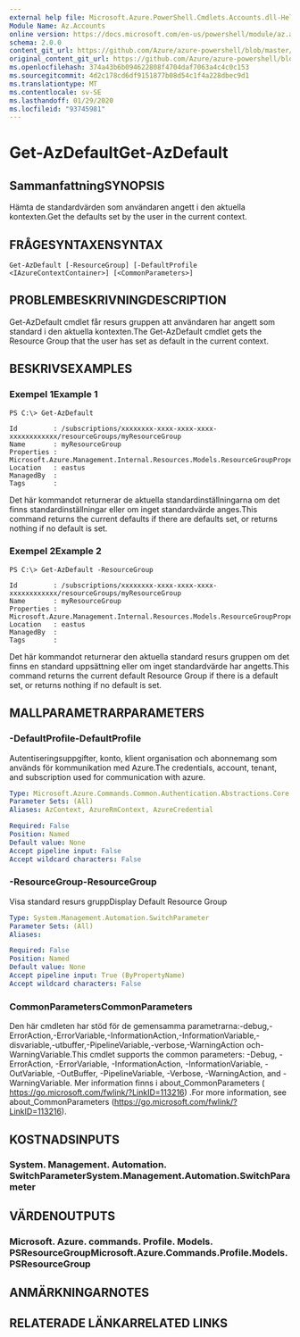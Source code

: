 ```yaml
---
external help file: Microsoft.Azure.PowerShell.Cmdlets.Accounts.dll-Help.xml
Module Name: Az.Accounts
online version: https://docs.microsoft.com/en-us/powershell/module/az.accounts/get-azdefault
schema: 2.0.0
content_git_url: https://github.com/Azure/azure-powershell/blob/master/src/Accounts/Accounts/help/Get-AzDefault.md
original_content_git_url: https://github.com/Azure/azure-powershell/blob/master/src/Accounts/Accounts/help/Get-AzDefault.md
ms.openlocfilehash: 374a43b6b094622808f4704daf7063a4c4c0c153
ms.sourcegitcommit: 4d2c178cd6df9151877b08d54c1f4a228dbec9d1
ms.translationtype: MT
ms.contentlocale: sv-SE
ms.lasthandoff: 01/29/2020
ms.locfileid: "93745981"
---
```

# <span data-ttu-id="7ac4b-101">Get-AzDefault</span><span class="sxs-lookup"><span data-stu-id="7ac4b-101">Get-AzDefault</span></span>

## <span data-ttu-id="7ac4b-102">Sammanfattning</span><span class="sxs-lookup"><span data-stu-id="7ac4b-102">SYNOPSIS</span></span>
<span data-ttu-id="7ac4b-103">Hämta de standardvärden som användaren angett i den aktuella kontexten.</span><span class="sxs-lookup"><span data-stu-id="7ac4b-103">Get the defaults set by the user in the current context.</span></span>

## <span data-ttu-id="7ac4b-104">FRÅGESYNTAXEN</span><span class="sxs-lookup"><span data-stu-id="7ac4b-104">SYNTAX</span></span>

```
Get-AzDefault [-ResourceGroup] [-DefaultProfile <IAzureContextContainer>] [<CommonParameters>]
```

## <span data-ttu-id="7ac4b-105">PROBLEMBESKRIVNING</span><span class="sxs-lookup"><span data-stu-id="7ac4b-105">DESCRIPTION</span></span>
<span data-ttu-id="7ac4b-106">Get-AzDefault cmdlet får resurs gruppen att användaren har angett som standard i den aktuella kontexten.</span><span class="sxs-lookup"><span data-stu-id="7ac4b-106">The Get-AzDefault cmdlet gets the Resource Group that the user has set as default in the current context.</span></span>

## <span data-ttu-id="7ac4b-107">BESKRIVS</span><span class="sxs-lookup"><span data-stu-id="7ac4b-107">EXAMPLES</span></span>

### <span data-ttu-id="7ac4b-108">Exempel 1</span><span class="sxs-lookup"><span data-stu-id="7ac4b-108">Example 1</span></span>
```
PS C:\> Get-AzDefault

Id         : /subscriptions/xxxxxxxx-xxxx-xxxx-xxxx-xxxxxxxxxxxx/resourceGroups/myResourceGroup
Name       : myResourceGroup
Properties : Microsoft.Azure.Management.Internal.Resources.Models.ResourceGroupProperties
Location   : eastus
ManagedBy  :
Tags       :
```

<span data-ttu-id="7ac4b-109">Det här kommandot returnerar de aktuella standardinställningarna om det finns standardinställningar eller om inget standardvärde anges.</span><span class="sxs-lookup"><span data-stu-id="7ac4b-109">This command returns the current defaults if there are defaults set, or returns nothing if no default is set.</span></span>

### <span data-ttu-id="7ac4b-110">Exempel 2</span><span class="sxs-lookup"><span data-stu-id="7ac4b-110">Example 2</span></span>
```
PS C:\> Get-AzDefault -ResourceGroup

Id         : /subscriptions/xxxxxxxx-xxxx-xxxx-xxxx-xxxxxxxxxxxx/resourceGroups/myResourceGroup
Name       : myResourceGroup
Properties : Microsoft.Azure.Management.Internal.Resources.Models.ResourceGroupProperties
Location   : eastus
ManagedBy  :
Tags       :
```

<span data-ttu-id="7ac4b-111">Det här kommandot returnerar den aktuella standard resurs gruppen om det finns en standard uppsättning eller om inget standardvärde har angetts.</span><span class="sxs-lookup"><span data-stu-id="7ac4b-111">This command returns the current default Resource Group if there is a default set, or returns nothing if no default is set.</span></span>

## <span data-ttu-id="7ac4b-112">MALLPARAMETRAR</span><span class="sxs-lookup"><span data-stu-id="7ac4b-112">PARAMETERS</span></span>

### <span data-ttu-id="7ac4b-113">-DefaultProfile</span><span class="sxs-lookup"><span data-stu-id="7ac4b-113">-DefaultProfile</span></span>
<span data-ttu-id="7ac4b-114">Autentiseringsuppgifter, konto, klient organisation och abonnemang som används för kommunikation med Azure.</span><span class="sxs-lookup"><span data-stu-id="7ac4b-114">The credentials, account, tenant, and subscription used for communication with azure.</span></span>

```yaml
Type: Microsoft.Azure.Commands.Common.Authentication.Abstractions.Core.IAzureContextContainer
Parameter Sets: (All)
Aliases: AzContext, AzureRmContext, AzureCredential

Required: False
Position: Named
Default value: None
Accept pipeline input: False
Accept wildcard characters: False
```

### <span data-ttu-id="7ac4b-115">-ResourceGroup</span><span class="sxs-lookup"><span data-stu-id="7ac4b-115">-ResourceGroup</span></span>
<span data-ttu-id="7ac4b-116">Visa standard resurs grupp</span><span class="sxs-lookup"><span data-stu-id="7ac4b-116">Display Default Resource Group</span></span>

```yaml
Type: System.Management.Automation.SwitchParameter
Parameter Sets: (All)
Aliases:

Required: False
Position: Named
Default value: None
Accept pipeline input: True (ByPropertyName)
Accept wildcard characters: False
```

### <span data-ttu-id="7ac4b-117">CommonParameters</span><span class="sxs-lookup"><span data-stu-id="7ac4b-117">CommonParameters</span></span>
<span data-ttu-id="7ac4b-118">Den här cmdleten har stöd för de gemensamma parametrarna:-debug,-ErrorAction,-ErrorVariable,-InformationAction,-InformationVariable,-disvariable,-utbuffer,-PipelineVariable,-verbose,-WarningAction och-WarningVariable.</span><span class="sxs-lookup"><span data-stu-id="7ac4b-118">This cmdlet supports the common parameters: -Debug, -ErrorAction, -ErrorVariable, -InformationAction, -InformationVariable, -OutVariable, -OutBuffer, -PipelineVariable, -Verbose, -WarningAction, and -WarningVariable.</span></span> <span data-ttu-id="7ac4b-119">Mer information finns i about_CommonParameters ( https://go.microsoft.com/fwlink/?LinkID=113216) .</span><span class="sxs-lookup"><span data-stu-id="7ac4b-119">For more information, see about_CommonParameters (https://go.microsoft.com/fwlink/?LinkID=113216).</span></span>

## <span data-ttu-id="7ac4b-120">KOSTNADS</span><span class="sxs-lookup"><span data-stu-id="7ac4b-120">INPUTS</span></span>

### <span data-ttu-id="7ac4b-121">System. Management. Automation. SwitchParameter</span><span class="sxs-lookup"><span data-stu-id="7ac4b-121">System.Management.Automation.SwitchParameter</span></span>

## <span data-ttu-id="7ac4b-122">VÄRDEN</span><span class="sxs-lookup"><span data-stu-id="7ac4b-122">OUTPUTS</span></span>

### <span data-ttu-id="7ac4b-123">Microsoft. Azure. commands. Profile. Models. PSResourceGroup</span><span class="sxs-lookup"><span data-stu-id="7ac4b-123">Microsoft.Azure.Commands.Profile.Models.PSResourceGroup</span></span>

## <span data-ttu-id="7ac4b-124">ANMÄRKNINGAR</span><span class="sxs-lookup"><span data-stu-id="7ac4b-124">NOTES</span></span>

## <span data-ttu-id="7ac4b-125">RELATERADE LÄNKAR</span><span class="sxs-lookup"><span data-stu-id="7ac4b-125">RELATED LINKS</span></span>
